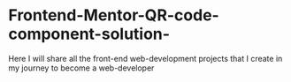 # Frontend-Mentor-QR-code-component-solution-

Here I will share all the front-end web-development projects that I create in my journey to become a web-developer
